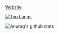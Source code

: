 <a href="https://mattearly.github.io">Website</a>

[![Top Langs](https://github-readme-stats.vercel.app/api/top-langs/?username=mattearly&count_private=true&show_icons=true&theme=dark&layout=compact)](https://github.com/mattearly?tab=repositories)

![Anurag's github stats](https://github-readme-stats.vercel.app/api?username=mattearly&count_private=true&show_icons=true&theme=dark)


<!--
Here are some ideas to get you started:

- 🔭 I’m currently working on ...
- 🌱 I’m currently learning ...
- 👯 I’m looking to collaborate on ...
- 🤔 I’m looking for help with ...
- 💬 Ask me about ...
- 📫 How to reach me: ...
- ⚡ Fun fact: ...
-->
